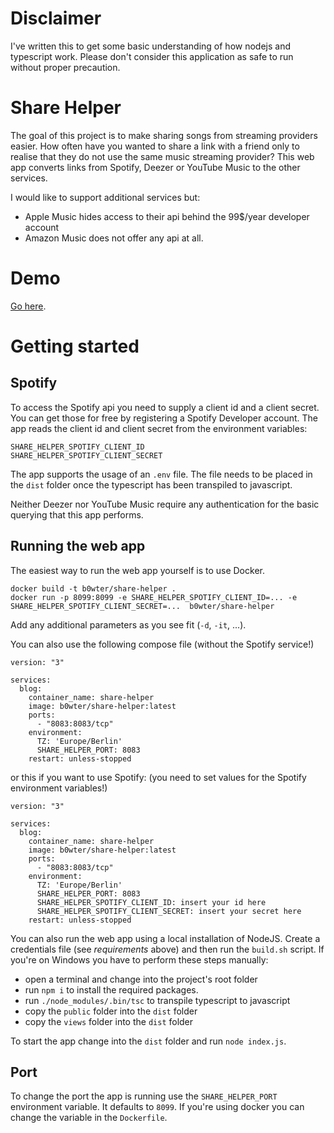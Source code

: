 Disclaimer
==========
I've written this to get some basic understanding of how nodejs and typescript work. Please don't consider this application as safe to run without proper precaution.

Share Helper
============
The goal of this project is to make sharing songs from streaming providers easier. How often have you wanted to share a link with a friend only to realise that they do not use the same music streaming provider? This web app converts links from Spotify, Deezer or YouTube Music to the other services.

I would like to support additional services but:
 - Apple Music hides access to their api behind the 99$/year developer account
 - Amazon Music does not offer any api at all.

Demo
====
[Go here](https://sharehelper.gutsman.de).

Getting started
===============

Spotify
-------
To access the Spotify api you need to supply a client id and a client secret. You can get those for free by registering a Spotify Developer account. The app reads the client id and client secret from the environment variables:
```
SHARE_HELPER_SPOTIFY_CLIENT_ID
SHARE_HELPER_SPOTIFY_CLIENT_SECRET
```
The app supports the usage of an `.env` file. The file needs to be placed in the `dist` folder once the typescript has been transpiled to javascript.

Neither Deezer nor YouTube Music require any authentication for the basic querying that this app performs.

Running the web app
-------------------
The easiest way to run the web app yourself is to use Docker. 
```
docker build -t b0wter/share-helper .
docker run -p 8099:8099 -e SHARE_HELPER_SPOTIFY_CLIENT_ID=... -e SHARE_HELPER_SPOTIFY_CLIENT_SECRET=...  b0wter/share-helper
```
Add any additional parameters as you see fit (`-d`, `-it`, ...).

You can also use the following compose file (without the Spotify service!)
```
version: "3"

services:
  blog:
    container_name: share-helper
    image: b0wter/share-helper:latest
    ports:
      - "8083:8083/tcp"
    environment:
      TZ: 'Europe/Berlin'
      SHARE_HELPER_PORT: 8083
    restart: unless-stopped
```
or this if you want to use Spotify: (you need to set values for the Spotify environment variables!)
```
version: "3"

services:
  blog:
    container_name: share-helper
    image: b0wter/share-helper:latest
    ports:
      - "8083:8083/tcp"
    environment:
      TZ: 'Europe/Berlin'
      SHARE_HELPER_PORT: 8083
      SHARE_HELPER_SPOTIFY_CLIENT_ID: insert your id here
      SHARE_HELPER_SPOTIFY_CLIENT_SECRET: insert your secret here
    restart: unless-stopped
```

You can also run the web app using a local installation of NodeJS. Create a credentials file (see _requirements_ above) and then run the `build.sh` script. If you're on Windows you have to perform these steps manually:
 - open a terminal and change into the project's root folder
 - run `npm i` to install the required packages.
 - run `./node_modules/.bin/tsc` to transpile typescript to javascript
 - copy the `public` folder into the `dist` folder
 - copy the `views` folder into the `dist` folder 

To start the app change into the `dist` folder and run `node index.js`.

Port
----
To change the port the app is running use the `SHARE_HELPER_PORT` environment variable. It defaults to `8099`. If you're using docker you can change the variable in the `Dockerfile`.
